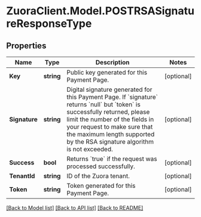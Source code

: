 # ZuoraClient.Model.POSTRSASignatureResponseType

## Properties

Name | Type | Description | Notes
------------ | ------------- | ------------- | -------------
**Key** | **string** | Public key generated for this Payment Page.  | [optional] 
**Signature** | **string** | Digital signature generated for this Payment Page.  If &#x60;signature&#x60; returns &#x60;null&#x60; but &#x60;token&#x60; is successfully returned, please limit the number of the fields in your request to make sure that the maximum length supported by the RSA signature algorithm is not exceeded.  | [optional] 
**Success** | **bool** | Returns &#x60;true&#x60; if the request was processed successfully.  | [optional] 
**TenantId** | **string** | ID of the Zuora tenant.  | [optional] 
**Token** | **string** | Token generated for this Payment Page.  | [optional] 

[[Back to Model list]](../README.md#documentation-for-models) [[Back to API list]](../README.md#documentation-for-api-endpoints) [[Back to README]](../README.md)

